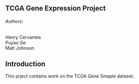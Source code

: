 TCGA Gene Expression Project
----------------------------
###### Authors:
Henry Cervantes \
Puyao Ge \
Matt Johnson

Introduction
------------
This prject contains work on the TCGA Gene Smaple dataset. 
